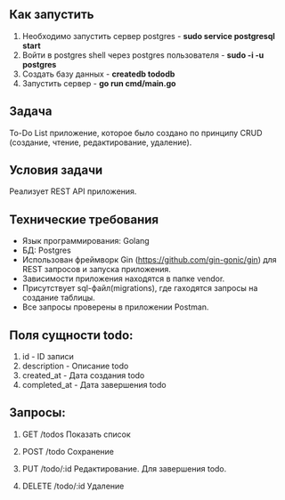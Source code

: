## Как запустить
1. Необходимо запустить сервер postgres - **sudo service postgresql start** 
2. Войти в postgres shell через postgres пользователя - **sudo -i -u postgres** 
3. Создать базу данных - **createdb tododb**
4. Запустить сервер - **go run cmd/main.go**



## Задача
To-Do List приложение, которое было создано по принципу CRUD (создание, чтение, редактирование, удаление).

## Условия задачи
Реализует REST API приложения.

## Технические требования
* Язык программирования: Golang
* БД: Postgres
* Использован фреймворк Gin (https://github.com/gin-gonic/gin) для REST запросов и запуска приложения.
* Зависимости приложения находятся в папке vendor.
* Присутствует sql-файл(migrations), где гаходятся запросы на создание таблицы.
* Все запросы проверены в приложении Postman.

## Поля сущности todo:
1) id - ID записи
2) description - Описание todo
3) created_at - Дата создания todo
4) completed_at - Дата завершения todo

## Запросы:
1) GET /todos
Показать список

2) POST /todo
Сохранение

3) PUT /todo/:id
Редактирование. Для завершения todo.

4) DELETE /todo/:id
Удаление


